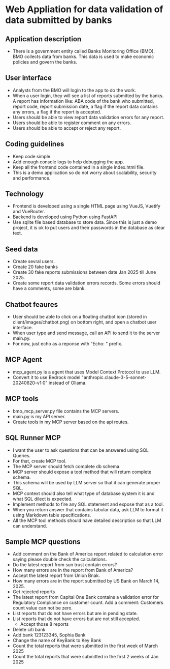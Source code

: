 # Web Appliation for data validation of data submitted by banks

## Application description
- There is a government entity called Banks Monitoring Office (BMO). BMO collects data from banks. This data is used to make economic policies and govern the banks. 


## User interface
- Analysts from the BMO will login to the app to do the work.
- When a user login, they will see a list of reports submitted by the banks. A report has information like: ABA code of the bank who submitted, report code, report submission date, a flag if the report data contains any errors, a flag if the report is accepted. 
- Users should be able to view report data validation errors for any report. 
- Users should be able to register comment on any errors. 
- Users should be able to accept or reject any report.

## Coding guidelines
- Keep code simple.
- Add enough console logs to help debugging the app.
- Keep all the frontend code contained in a single index.html file. 
- This is a demo application so do not worry about scalability, security and performance.

## Technology 
- Frontend is developed using a single HTML page using VueJS, Vuetify and VueRouter. 
- Backend is developed using Python using FastAPI
- Use sqlite file based database to store data. Since this is just a demo project, it is ok to put users and their passwords in the database as clear text.


## Seed data
- Create sevral users.
- Create 20 fake banks
- Create 30 fake reports submissions between date Jan 2025 till June 2025.
- Create some report data validation errors records. Some errors should have a comments, some are blank.


## Chatbot feaures
- User should be able to click on a floating chatbot icon (stored in client/images/chatbot.png) on bottom right, and open a chatbot user interface.
- When user type and send message, call an API to send it to the server main.py.
- For now, just echo as a reponse with "Echo: " prefix.

## MCP Agent
- mcp_agent.py is a agent that uses Model Context Protocol to use LLM.
- Convert it to use Bedrock model "anthropic.claude-3-5-sonnet-20240620-v1:0" instead of Ollama.

## MCP tools
- bmo_mcp_server.py file contains the MCP servers. 
- main.py is my API server.
- Create tools in my MCP server based on the api routes.


## SQL Runner MCP
- I want the user to ask questions that can be answered using SQL Queries. 
- For that, create MCP tool. 
- The MCP server should fetch complete db schema. 
- MCP server should expose a tool method that will return complete schema. 
- This schema will be used by LLM server so that it can generate proper SQL.
- MCP context should also tell what type of database system it is and what SQL dilect is expected. 
- Implement methods to fire any SQL statement and expose that as a tool.
- When you return answer that contains tabular data, ask LLM to format it using Markdown table specifications. 
- All the MCP tool methods should have detailed description so that LLM can understand.

## Sample MCP questions
- Add comment on the Bank of America report related to calculation error saying please double check the calculations.
- Do the latest report from sun trust contain errors?
- How many errors are in the report from Bank of America?
- Accept the latest report from Union Bnak.
- How many errors are in the report submitted by US Bank on March 14, 2025. 
- Get rejected reports
- The latest report from Capital One Bank contains a validation error for Regulatory Compliance on customer count. Add a comment: Customers count value can not be zero.
- List reports that do not have errors but are in pending state.
- List reports that do not have errors but are not still accepted.
    - Accept those 8 reports
- Delete citi bank
- Add bank 123123345, Sophia Bank
- Change the name of KeyBank to Key Bank
- Count the total reports that were submitted in the first week of March 2025
- Count the total reports that were submitted in the first 2 weeks of Jan 2025

